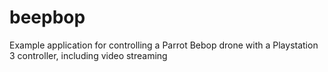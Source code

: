 beepbop
=========
Example application for controlling a Parrot Bebop drone with a Playstation 3 controller, including video streaming

